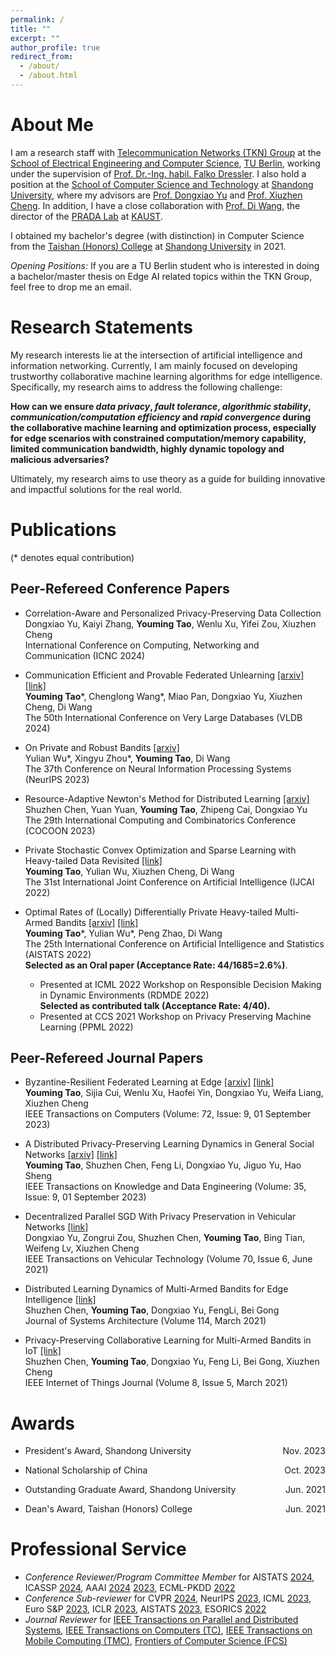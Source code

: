 ```yaml
---
permalink: /
title: ""
excerpt: ""
author_profile: true
redirect_from: 
  - /about/
  - /about.html
---
```


<!--
{% if site.google_scholar_stats_use_cdn %}
{% assign gsDataBaseUrl = "https://cdn.jsdelivr.net/gh/" | append: site.repository | append: "@" %}
{% else %}
{% assign gsDataBaseUrl = "https://raw.githubusercontent.com/" | append: site.repository | append: "/" %}
{% endif %}
{% assign url = gsDataBaseUrl | append: "google-scholar-stats/gs_data_shieldsio.json" %}
-->

<span class='anchor' id='about-me'></span>

# About Me

I am a research staff with [Telecommunication Networks (TKN) Group](https://www2.tkn.tu-berlin.de/) at the [School of Electrical Engineering and Computer Science](https://www.tu.berlin/eecs/), [TU Berlin](https://www.tu.berlin/), working under the supervision of [Prof. Dr.-Ing. habil. Falko Dressler](https://www2.tkn.tu-berlin.de/team/dressler/). I also hold a position at the [School of Computer Science and Technology](https://www.cs.sdu.edu.cn/) at [Shandong University](https://www.sdu.edu.cn/), where my advisors are [Prof. Dongxiao Yu](https://scholar.google.com/citations?user=hiQxuHYAAAAJ) and [Prof. Xiuzhen Cheng](https://scholar.google.com/citations?user=O1yGhH0AAAAJ). In addition, I have a close collaboration with [Prof. Di Wang](https://shao3wangdi.github.io/), the director of the [PRADA Lab](http://www.pradalab.org/) at [KAUST](https://www.kaust.edu.sa/en/).

I obtained my bachelor's degree (with distinction) in Computer Science from the [Taishan (Honors) College](https://www.tsxt.sdu.edu.cn/) at [Shandong University](https://www.sdu.edu.cn/) in 2021.

*Opening Positions:* If you are a TU Berlin student who is interested in doing a bachelor/master thesis on Edge AI related topics within the TKN Group, feel free to drop me an email.

<!-- My most recent cv can be found [here]() -->

# Research Statements

My research interests lie at the intersection of artificial intelligence and information networking. Currently, I am mainly focused on developing trustworthy collaborative machine learning algorithms for edge intelligence. Specifically, my research aims to address the following challenge:

**How can we ensure *data privacy*, *fault tolerance*, *algorithmic stability*, *communication/computation efficiency* and *rapid convergence* during the collaborative machine learning and optimization process, especially for edge scenarios with constrained computation/memory capability, limited communication bandwidth, highly dynamic topology and malicious adversaries?**

Ultimately, my research aims to use theory as a guide for building innovative and impactful solutions for the real world.


# Publications  

(\* denotes equal contribution)


## Peer-Refereed Conference Papers

- Correlation-Aware and Personalized Privacy-Preserving Data Collection  
Dongxiao Yu, Kaiyi Zhang, **Youming Tao**, Wenlu Xu, Yifei Zou, Xiuzhen Cheng  
International Conference on Computing, Networking and Communication (ICNC 2024)  

- Communication Efficient and Provable Federated Unlearning [[arxiv]](https://arxiv.org/abs/2401.11018) [[link]](https://www.vldb.org/pvldb/vol17/p1119-wang.pdf)  
**Youming Tao**\*, Chenglong Wang\*, Miao Pan, Dongxiao Yu, Xiuzhen Cheng, Di Wang  
The 50th International Conference on Very Large Databases (VLDB 2024)  

- On Private and Robust Bandits [[arxiv]](https://arxiv.org/pdf/2302.02526.pdf)  
Yulian Wu\*, Xingyu Zhou\*, **Youming Tao**, Di Wang  
The 37th Conference on Neural Information Processing Systems (NeurIPS 2023)  

- Resource-Adaptive Newton's Method for Distributed Learning  [[arxiv]](https://arxiv.org/abs/2308.10154)  
Shuzhen Chen, Yuan Yuan, **Youming Tao**, Zhipeng Cai, Dongxiao Yu  
The 29th International Computing and Combinatorics Conference (COCOON 2023)  

- Private Stochastic Convex Optimization and Sparse Learning with Heavy-tailed Data Revisited  [[link]](https://www.ijcai.org/proceedings/2022/548)  
**Youming Tao**, Yulian Wu, Xiuzhen Cheng, Di Wang  
The 31st International Joint Conference on Artificial Intelligence (IJCAI 2022)

- Optimal Rates of (Locally) Differentially Private Heavy-tailed Multi-Armed Bandits [[arxiv]](https://arxiv.org/abs/2106.02575)  [[link]](https://proceedings.mlr.press/v151/tao22a.html)  
**Youming Tao**\*, Yulian Wu\*, Peng Zhao, Di Wang  
The 25th International Conference on Artificial Intelligence and Statistics (AISTATS 2022)  
**Selected as an Oral paper (Acceptance Rate: 44/1685=2.6%)**.
  - Presented at ICML 2022 Workshop on Responsible Decision Making in Dynamic Environments (RDMDE 2022)  
  **Selected as contributed talk (Acceptance Rate: 4/40).**
  - Presented at CCS 2021 Workshop on Privacy Preserving Machine Learning (PPML 2022)


## Peer-Refereed Journal Papers

- Byzantine-Resilient Federated Learning at Edge [[arxiv]](https://arxiv.org/abs/2303.10434) [[link]](https://ieeexplore.ieee.org/abstract/document/10070815)  
**Youming Tao**, Sijia Cui, Wenlu Xu, Haofei Yin, Dongxiao Yu, Weifa Liang, Xiuzhen Cheng  
IEEE Transactions on Computers (Volume: 72, Issue: 9, 01 September 2023)  

- A Distributed Privacy-Preserving Learning Dynamics in General Social Networks [[arxiv]](https://arxiv.org/pdf/2011.09845v2.pdf)  [[link]](https://ieeexplore.ieee.org/document/10035414)  
**Youming Tao**, Shuzhen Chen, Feng Li, Dongxiao Yu, Jiguo Yu, Hao Sheng  
IEEE Transactions on Knowledge and Data Engineering (Volume: 35, Issue: 9, 01 September 2023)

- Decentralized Parallel SGD With Privacy Preservation in Vehicular Networks [[link]](https://ieeexplore.ieee.org/abstract/document/9374104)  
Dongxiao Yu, Zongrui Zou, Shuzhen Chen, **Youming Tao**, Bing Tian, Weifeng Lv, Xiuzhen Cheng  
IEEE Transactions on Vehicular Technology (Volume 70, Issue 6, June 2021)

- Distributed Learning Dynamics of Multi-Armed Bandits for Edge Intelligence  [[link]](https://www.sciencedirect.com/science/article/abs/pii/S1383762120301806)  
Shuzhen Chen, **Youming Tao**, Dongxiao Yu, FengLi, Bei Gong  
Journal of Systems Architecture (Volume 114, March 2021)

- Privacy-Preserving Collaborative Learning for Multi-Armed Bandits in IoT [[link]](https://ieeexplore.ieee.org/abstract/document/9165854)  
Shuzhen Chen, **Youming Tao**, Dongxiao Yu, Feng Li, Bei Gong, Xiuzhen Cheng  
IEEE Internet of Things Journal (Volume 8, Issue 5, March 2021) 


# Awards
- <p style="text-align:left;">
  President's Award, Shandong University
  <span style="float:right;">
  Nov. 2023
  </span>
  </p>
- <p style="text-align:left;">
  National Scholarship of China
  <span style="float:right;">
  Oct. 2023
  </span>
  </p>
- <p style="text-align:left;">
  Outstanding Graduate Award, Shandong University
  <span style="float:right;">
  Jun. 2021
  </span>
  </p>
- <p style="text-align:left;">
  Dean's Award, Taishan (Honors) College
  <span style="float:right;">
  Jun. 2021
  </span>
  </p>



# Professional Service
- *Conference Reviewer/Program Committee Member* for AISTATS [2024](https://aistats.org/aistats2024/), ICASSP [2024](https://2024.ieeeicassp.org/), AAAI [2024](https://aaai.org/aaai-conference/) [2023](https://aaai.org/Conferences/AAAI-23/), ECML-PKDD [2022](https://2022.ecmlpkdd.org/)
- *Conference Sub-reviewer* for CVPR [2024](https://cvpr.thecvf.com/Conferences/2024), NeurIPS [2023](https://nips.cc/Conferences/2023), ICML [2023](https://icml.cc/Conferences/2023), Euro S&P [2023](https://www.ieee-security.org/TC/EuroSP2023/), ICLR [2023](https://iclr.cc/Conferences/2023), AISTATS [2023](http://aistats.org/aistats2023/), ESORICS [2022](https://esorics2022.compute.dtu.dk/index.html)
- *Journal Reviewer* for [IEEE Transactions on Parallel and Distributed Systems](https://www.computer.org/csdl/journal/td), [IEEE Transactions on Computers (TC)](https://www.computer.org/csdl/journal/tc), [IEEE Transactions on Mobile Computing (TMC)](https://www.computer.org/csdl/journal/tm), [Frontiers of Computer Science (FCS)](https://www.springer.com/journal/11704)

<!-- #  Educations
- *2019.06 - 2022.04 (now)*, Lorem ipsum dolor sit amet, consectetur adipiscing elit. Vivamus ornare aliquet ipsum, ac tempus justo dapibus sit amet. 
- *2015.09 - 2019.06*, Lorem ipsum dolor sit amet, consectetur adipiscing elit. Vivamus ornare aliquet ipsum, ac tempus justo dapibus sit amet. 

# Invited Talks
- *2021.06*, Lorem ipsum dolor sit amet, consectetur adipiscing elit. Vivamus ornare aliquet ipsum, ac tempus justo dapibus sit amet. 
- *2021.03*, Lorem ipsum dolor sit amet, consectetur adipiscing elit. Vivamus ornare aliquet ipsum, ac tempus justo dapibus sit amet.  \| [\[video\]](https://github.com/)

#  Internships
- *2019.05 - 2020.02*, [Lorem](https://github.com/), China.
-->

